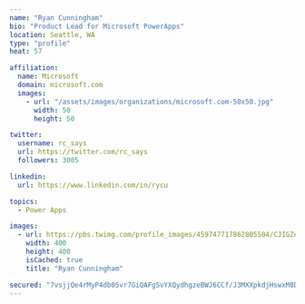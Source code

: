 ```yaml
---
name: "Ryan Cunningham"
bio: "Product Lead for Microsoft PowerApps"
location: Seattle, WA
type: "profile"
heat: 57

affiliation:
  name: Microsoft
  domain: microsoft.com
  images:
    - url: "/assets/images/organizations/microsoft.com-50x50.jpg"
      width: 50
      height: 50

twitter:
  username: rc_says
  url: https://twitter.com/rc_says
  followers: 3005

linkedin:
  url: https://www.linkedin.com/in/rycu

topics:
  - Power Apps

images:
  - url: https://pbs.twimg.com/profile_images/459747717862805504/CJIGZejd_400x400.png
    width: 400
    height: 400
    isCached: true
    title: "Ryan Cunningham"

secured: "7vsjjQe4rMyP4db0Svr7GiQAFgSvYXQydhgzeBWJ6CCf/J3MXXpkdjHswxM8DkGDyqOk4FGmXPCTxtVLTMvVi5j9c0N5LwFFz4AaeRu9CW3LFetZC4IznGy4SuHQ2BNcNGTwwl6qbKYz4VXOxDgzPPxT+4mBgG6xgh8lAdKWu3V7/ahqDaFv49oeui4qGLIxbCvCwV51ye18iUMj1IwqL0Ky3sjuFBoumdEO6zbUqXgaenrsQqb/YGLFdtpsF2XEIQP3vCUz4c2Z+ddNkwBusxg6DzSJwDBbnDqEvpH7WWrGwf817G40muotoY2jKo+Y07Vndd3ROA+V9X9TlwyFEpi0MZGVor2LEqrZdXz12YZV/LbIRc4KKwal+VRNd45D1f+dBBN0pjec38YtrebTFm0ryVMzMgxrLqe7hbkxq4g=;JWaQ/9UFV0VMBJQp3u5FTw=="
---
```


